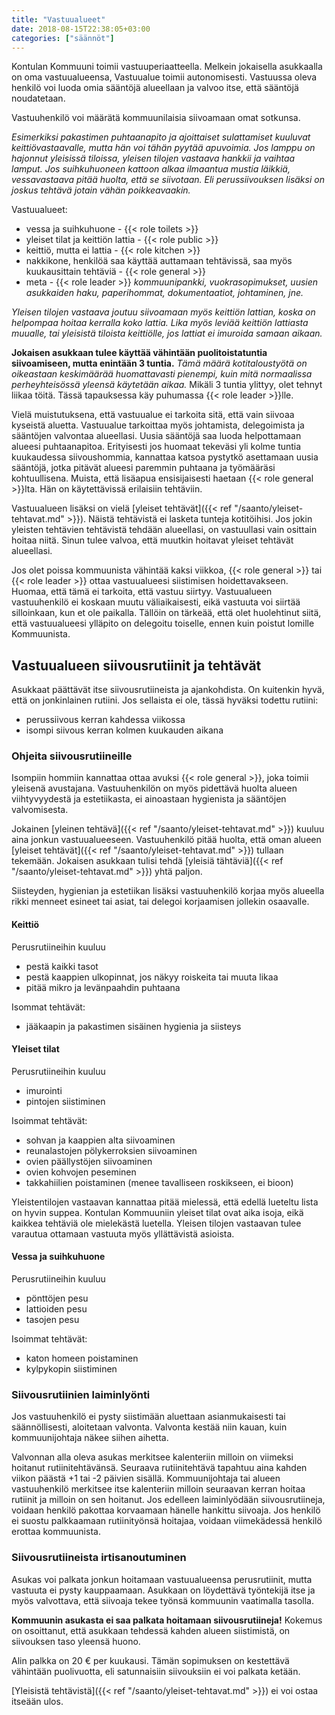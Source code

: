 ```yaml
---
title: "Vastuualueet"
date: 2018-08-15T22:38:05+03:00
categories: ["säännöt"] 
---
```

Kontulan Kommuuni toimii vastuuperiaatteella. Melkein jokaisella asukkaalla on oma vastuualueensa, Vastuualue toimii autonomisesti. Vastuussa oleva henkilö voi luoda omia sääntöjä alueellaan ja valvoo itse, että sääntöjä noudatetaan.

Vastuuhenkilö voi määrätä kommuunilaisia siivoamaan omat sotkunsa.

*Esimerkiksi pakastimen puhtaanapito ja ajoittaiset sulattamiset kuuluvat keittiövastaavalle, mutta hän voi tähän pyytää apuvoimia. Jos lamppu on hajonnut yleisissä tiloissa, yleisen tilojen vastaava hankkii ja vaihtaa lamput. Jos suihkuhuoneen kattoon alkaa ilmaantua mustia läikkiä, vessavastaava pitää huolta, että se siivotaan. Eli perussiivouksen lisäksi on joskus tehtävä jotain vähän poikkeavaakin.*

Vastuualueet:

  - vessa ja suihkuhuone - {{< role toilets >}}
  - yleiset tilat ja keittiön lattia - {{< role public >}}
  - keittiö, mutta ei lattia - {{< role kitchen >}} 
  - nakkikone, henkilöä saa käyttää auttamaan tehtävissä, saa myös kuukausittain tehtäviä - {{< role general >}}
  - meta - {{< role leader >}} *kommuunipankki, vuokrasopimukset, uusien asukkaiden haku, paperihommat, dokumentaatiot, johtaminen, jne.*

*Yleisen tilojen vastaava joutuu siivoamaan myös keittiön lattian, koska on helpompaa hoitaa kerralla koko lattia. Lika myös leviää keittiön lattiasta muualle, tai yleisistä tiloista keittiölle, jos lattiat ei imuroida samaan aikaan.*

**Jokaisen asukkaan tulee käyttää vähintään puolitoistatuntia siivoamiseen, mutta enintään 3 tuntia.** *Tämä määrä kotitaloustyötä on oikeastaan keskimäärää huomattavasti pienempi, kuin mitä normaalissa perheyhteisössä yleensä käytetään aikaa.* Mikäli 3 tuntia ylittyy, olet tehnyt liikaa töitä. Tässä tapauksessa käy puhumassa {{< role leader >}}lle.

Vielä muistutuksena, että vastuualue ei tarkoita sitä, että vain siivoaa kyseistä aluetta. Vastuualue tarkoittaa myös johtamista, delegoimista ja sääntöjen valvontaa alueellasi. Uusia sääntöjä saa luoda helpottamaan alueesi puhtaanapitoa. Erityisesti jos huomaat tekeväsi yli kolme tuntia kuukaudessa siivoushommia, kannattaa katsoa pystytkö asettamaan uusia sääntöjä, jotka pitävät alueesi paremmin puhtaana ja työmääräsi kohtuullisena. Muista, että lisäapua ensisijaisesti haetaan {{< role general >}}lta. Hän on käytettävissä erilaisiin tehtäviin.

Vastuualueen lisäksi on vielä [yleiset tehtävät]({{< ref "/saanto/yleiset-tehtavat.md" >}}). Näistä tehtävistä ei lasketa tunteja kotitöihisi. Jos jokin yleisten tehtävien tehtävistä tehdään alueellasi, on vastuullasi vain osittain hoitaa niitä. Sinun tulee valvoa, että muutkin hoitavat yleiset tehtävät alueellasi.

Jos olet poissa kommuunista vähintää kaksi viikkoa, {{< role general >}} tai {{< role leader >}} ottaa vastuualueesi siistimisen hoidettavakseen. Huomaa, että tämä ei tarkoita, että vastuu siirtyy. Vastuualueen vastuuhenkilö ei koskaan muutu väliaikaisesti, eikä vastuuta voi siirtää silloinkaan, kun et ole paikalla. Tällöin on tärkeää, että olet huolehtinut siitä, että vastuualueesi ylläpito on delegoitu toiselle, ennen kuin poistut lomille Kommuunista.

## Vastuualueen siivousrutiinit ja tehtävät
Asukkaat päättävät itse siivousrutiineista ja ajankohdista. On kuitenkin hyvä, että on jonkinlainen rutiini. Jos sellaista ei ole, tässä hyväksi todettu rutiini:

  - perussiivous kerran kahdessa viikossa
  - isompi siivous kerran kolmen kuukauden aikana

### Ohjeita siivousrutiineille
Isompiin hommiin kannattaa ottaa avuksi {{< role general >}}, joka toimii yleisenä avustajana. Vastuuhenkilön on myös pidettävä huolta alueen viihtyvyydestä ja estetiikasta, ei ainoastaan hygienista ja sääntöjen valvomisesta.

Jokainen [yleinen tehtävä]({{< ref "/saanto/yleiset-tehtavat.md" >}}) kuuluu aina jonkun vastuualueeseen. Vastuuhenkilö pitää huolta, että oman alueen [yleiset tehtävät]({{< ref "/saanto/yleiset-tehtavat.md" >}}) tullaan tekemään. Jokaisen asukkaan tulisi tehdä [yleisiä tähtäviä]({{< ref "/saanto/yleiset-tehtavat.md" >}}) yhtä paljon.

Siisteyden, hygienian ja estetiikan lisäksi vastuuhenkilö korjaa myös alueella rikki menneet esineet tai asiat, tai delegoi korjaamisen jollekin osaavalle.

#### Keittiö
Perusrutiineihin kuuluu 

  - pestä kaikki tasot
  - pestä kaappien ulkopinnat, jos näkyy roiskeita tai muuta likaa
  - pitää mikro ja levänpaahdin puhtaana

Isommat tehtävät:

  - jääkaapin ja pakastimen sisäinen hygienia ja siisteys

#### Yleiset tilat
Perusrutiineihin kuuluu

  - imurointi
  - pintojen siistiminen

Isoimmat tehtävät:

  - sohvan ja kaappien alta siivoaminen
  - reunalastojen pölykerroksien siivoaminen
  - ovien päällystöjen siivoaminen
  - ovien kohvojen peseminen
  - takkahiilien poistaminen (menee tavalliseen roskikseen, ei bioon)

Yleistentilojen vastaavan kannattaa pitää mielessä, että edellä lueteltu lista on hyvin suppea. Kontulan Kommuuniin yleiset tilat ovat aika isoja, eikä kaikkea tehtäviä ole mielekästä luetella. Yleisen tilojen vastaavan tulee varautua ottamaan vastuuta myös yllättävistä asioista.

#### Vessa ja suihkuhuone
Perusrutiineihin kuuluu

  - pönttöjen pesu
  - lattioiden pesu
  - tasojen pesu

Isoimmat tehtävät:
  - katon homeen poistaminen
  - kylpykopin siistiminen

### Siivousrutiinien laiminlyönti
Jos vastuuhenkilö ei pysty siistimään aluettaan asianmukaisesti tai säännöllisesti, aloitetaan valvonta. Valvonta kestää niin kauan, kuin kommuunijohtaja näkee siihen aihetta.

Valvonnan alla oleva asukas merkitsee kalenteriin milloin on viimeksi hoitanut rutiinitehtävänsä. Seuraava rutiinitehtävä tapahtuu aina kahden viikon päästä +1 tai -2 päivien sisällä. Kommuunijohtaja tai alueen vastuuhenkilö merkitsee itse kalenteriin milloin seuraavan kerran hoitaa rutiinit ja milloin on sen hoitanut. Jos edelleen laiminlyödään siivousrutiineja, voidaan henkilö pakottaa korvaamaan hänelle hankittu siivoaja. Jos henkilö ei suostu palkkaamaan rutiinityönsä hoitajaa, voidaan viimekädessä henkilö erottaa kommuunista.

### Siivousrutiineista irtisanoutuminen
Asukas voi palkata jonkun hoitamaan vastuualueensa perusrutiinit, mutta vastuuta ei pysty kauppaamaan. Asukkaan on löydettävä työntekijä itse ja myös valvottava, että siivoaja tekee työnsä kommuunin vaatimalla tasolla. 

**Kommuunin asukasta ei saa palkata hoitamaan siivousrutiineja!** Kokemus on osoittanut, että asukkaan tehdessä kahden alueen siistimistä, on siivouksen taso yleensä huono.

Alin palkka on 20 € per kuukausi. Tämän sopimuksen on kestettävä vähintään puolivuotta, eli satunnaisiin siivouksiin ei voi palkata ketään.

[Yleisistä tehtävistä]({{< ref "/saanto/yleiset-tehtavat.md" >}}) ei voi ostaa itseään ulos.
